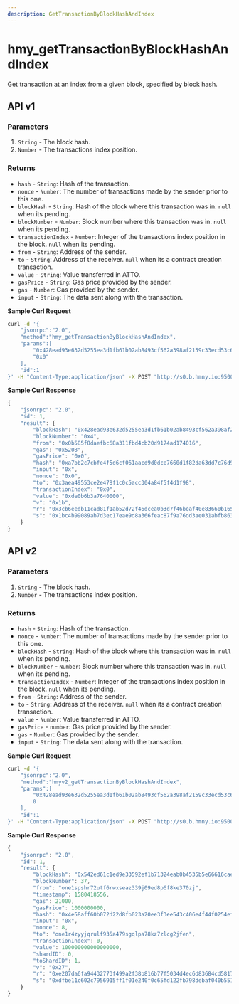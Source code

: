 ```yaml
---
description: GetTransactionByBlockHashAndIndex
---
```


# hmy\_getTransactionByBlockHashAndIndex

Get transaction at an index from a given block, specified by block hash.

## API v1

### Parameters

1. `String` - The block hash.
2. `Number` - The transactions index position.

### Returns

* `hash` - `String`: Hash of the transaction.
* `nonce` - `Number`: The number of transactions made by the sender prior to this one.
* `blockHash` - `String`: Hash of the block where this transaction was in. `null` when its pending.
* `blockNumber` - `Number`: Block number where this transaction was in. `null` when its pending.
* `transactionIndex` - `Number`: Integer of the transactions index position in the block. `null` when its pending.
* `from` - `String`: Address of the sender.
* `to` - `String`: Address of the receiver. `null` when its a contract creation transaction.
* `value` - `String`: Value transferred in ATTO.
* `gasPrice` - `String`: Gas price provided by the sender.
* `gas` - `Number`: Gas provided by the sender.
* `input` - `String`: The data sent along with the transaction.

**Sample Curl Request**

```bash
curl -d '{
    "jsonrpc":"2.0",
    "method":"hmy_getTransactionByBlockHashAndIndex",
    "params":[
        "0x428ead93e632d5255ea3d1fb61b02ab8493cf562a398af2159c33ecd53c62c16",
        "0x0"
    ],
    "id":1
}' -H "Content-Type:application/json" -X POST "http://s0.b.hmny.io:9500"
```

**Sample Curl Response**

```javascript
{
    "jsonrpc": "2.0",
    "id": 1,
    "result": {
        "blockHash": "0x428ead93e632d5255ea3d1fb61b02ab8493cf562a398af2159c33ecd53c62c16",
        "blockNumber": "0x4",
        "from": "0x0b585f8daefbc68a311fbd4cb20d9174ad174016",
        "gas": "0x5208",
        "gasPrice": "0x0",
        "hash": "0xa7bb2c7cbfe4f5d6cf061aacd9d0dce7660d1f82da63dd7c76d9e856c1dc0278",
        "input": "0x",
        "nonce": "0x0",
        "to": "0x3aea49553ce2e478f1c0c5acc304a84f5f4d1f98",
        "transactionIndex": "0x0",
        "value": "0xde0b6b3a7640000",
        "v": "0x1b",
        "r": "0x3cb6eedb11cad81f1ab52d72f46dcea0b3d7f46beaf40e83660b165546db5fc6",
        "s": "0x1bc4b99089ab7d3ec17eae9d8a366feac87f9a76dd3ae031abfb86359b020551"
    }
}
```

## API v2

### Parameters

1. `String` - The block hash.
2. `Number` - The transactions index position.

### Returns

* `hash` - `String`: Hash of the transaction.
* `nonce` - `Number`: The number of transactions made by the sender prior to this one.
* `blockHash` - `String`: Hash of the block where this transaction was in. `null` when its pending.
* `blockNumber` - `Number`: Block number where this transaction was in. `null` when its pending.
* `transactionIndex` - `Number`: Integer of the transactions index position in the block. `null` when its pending.
* `from` - `String`: Address of the sender.
* `to` - `String`: Address of the receiver. `null` when its a contract creation transaction.
* `value` - `Number`: Value transferred in ATTO.
* `gasPrice` - `number`: Gas price provided by the sender.
* `gas` - `Number`: Gas provided by the sender.
* `input` - `String`: The data sent along with the transaction.

**Sample Curl Request**

```bash
curl -d '{
    "jsonrpc":"2.0",
    "method":"hmyv2_getTransactionByBlockHashAndIndex",
    "params":[
        "0x428ead93e632d5255ea3d1fb61b02ab8493cf562a398af2159c33ecd53c62c16",
        0
    ],
    "id":1
}' -H "Content-Type:application/json" -X POST "http://s0.b.hmny.io:9500"
```

**Sample Curl Response**

```javascript
{
    "jsonrpc": "2.0",
    "id": 1,
    "result": {
        "blockHash": "0x542ed61c1ed9e33592ef1b71324eab0b4535b5e66616cae60dc1ac5619a9c9d3",
        "blockNumber": 37,
        "from": "one1spshr72utf6rwxseaz339j09ed8p6f8ke370zj",
        "timestamp": 1580418556,
        "gas": 21000,
        "gasPrice": 1000000000,
        "hash": "0x4e58aff60b072d22d8fb023a20ee3f3ee543c406e4f44f0254ef9d9b0867b525",
        "input": "0x",
        "nonce": 8,
        "to": "one1r4zyyjqrulf935a479sgqlpa78kz7zlcg2jfen",
        "transactionIndex": 0,
        "value": 100000000000000000,
        "shardID": 0,
        "toShardID": 1,
        "v": "0x27",
        "r": "0xe207da6fa94432773f499a2f38b816b77f5034d4ec6d83684cd581739e8b528a",
        "s": "0xdfbe11c602c7956915ff1f01e240f0c65fd122fb798debaf040b551ed1bf6a6"
    }
}
```

